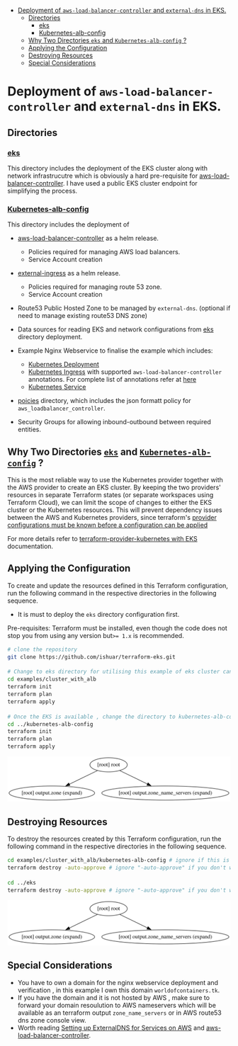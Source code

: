 - [Deployment of `aws-load-balancer-controller` and `external-dns` in EKS.](#deployment-of-aws-load-balancer-controller-and-external-dns-in-eks)
  - [Directories](#directories)
    - [eks](#eks)
    - [Kubernetes-alb-config](#kubernetes-alb-config)
  - [Why Two Directories `eks` and `Kubernetes-alb-config` ?](#why-two-directories-eks-and-kubernetes-alb-config-)
  - [Applying the Configuration](#applying-the-configuration)
  - [Destroying Resources](#destroying-resources)
  - [Special Considerations](#special-considerations)

# Deployment of `aws-load-balancer-controller` and `external-dns` in EKS.

## Directories

### [eks](./eks/)

This directory includes the deployment of the EKS cluster along with network infrastrucutre which is obviously a hard pre-requisite for [aws-load-balancer-controller](https://kubernetes-sigs.github.io/aws-load-balancer-controller/v2.4/). I have used a public EKS cluster endpoint for simplifying the process.


### [Kubernetes-alb-config](./kubernetes-alb-config/)

This directory includes the deployment of 
- [aws-load-balancer-controller](https://kubernetes-sigs.github.io/aws-load-balancer-controller/v2.4/) as a helm release.
  - Policies required for  managing AWS load balancers.
  - Service Account creation 

- [external-ingress](https://github.com/kubernetes-sigs/external-dns/) as a helm release.
  - Policies required for managing route 53 zone.
  - Service Account creation 

- Route53 Public Hosted Zone to be managed by `external-dns`. (optional if need to manage existing route53 DNS zone)
- Data sources for reading EKS and network configurations from [eks](./eks/) directory deployment.

- Example Nginx Webservice to finalise the example which includes:
  - [Kubernetes Deployment](https://registry.terraform.io/providers/hashicorp/kubernetes/latest/docs/resources/deployment_v1)
  - [Kubernetes Ingress](https://registry.terraform.io/providers/hashicorp/kubernetes/latest/docs/resources/ingress_v1) with supported `aws-load-balancer-controller` annotations. For complete list of annotations refer at [here](https://kubernetes-sigs.github.io/aws-load-balancer-controller/v2.2/guide/service/annotations/) 
  - [Kubernetes Service](https://registry.terraform.io/providers/hashicorp/kubernetes/latest/docs/resources/service_v1)

- [poicies](./poicies/) directory, which includes the json formatt policy for `aws_loadbalancer_controller`.
- Security Groups for allowing inbound-outbound between required entities.
## Why Two Directories [`eks`](./eks/) and [`Kubernetes-alb-config`](./kubernetes-alb-config/) ?

This is the most reliable way to use the Kubernetes provider together with the AWS provider to create an EKS cluster. By keeping the two providers' resources in separate Terraform states (or separate workspaces using Terraform Cloud), we can limit the scope of changes to either the EKS cluster or the Kubernetes resources. This will prevent dependency issues between the AWS and Kubernetes providers, since terraform's [provider configurations must be known before a configuration can be applied](https://developer.hashicorp.com/terraform/language/providers/configuration)

For more details refer to [terraform-provider-kubernetes with EKS](https://github.com/hashicorp/terraform-provider-kubernetes/tree/main/_examples/eks) documentation.


## Applying the Configuration

To create and update the resources defined in this Terraform configuration, run the following command in the respective directories in the following sequence.

- It is must to deploy the `eks` directory configuration first. 

Pre-requisites: Terraform must be installed, even though the code does not stop you from using any version but`>= 1.x` is recommended.

```bash
# clone the repository
git clone https://github.com/ishuar/terraform-eks.git

# Change to eks directory for utilising this example of eks cluster can be deployed with other means or even pre-existing 
cd examples/cluster_with_alb
terraform init
terraform plan 
terraform apply

# Once the EKS is available , change the directory to kubernetes-alb-config 
cd ../kubernetes-alb-config 
terraform init 
terraform plan
terraform apply
```

![apply-graph](kubernetes-alb-config/apply-graph.svg)


## Destroying Resources

To destroy the resources created by this Terraform configuration, run the following command in the respective directories in the following sequence.

```bash
cd examples/cluster_with_alb/kubernetes-alb-config # ignore if this is your current directory.
terraform destroy -auto-approve # ignore "-auto-approve" if you don't want to autoapprove.

cd ../eks
terraform destroy -auto-approve # ignore "-auto-approve" if you don't want to autoapprove.
```

![destroy-graph](kubernetes-alb-config/destroy-graph.svg)
## Special Considerations

- You have to own a domain for the nginx webservice deployment and verification , in this example I own this domain `worldofcontainers.tk`.
- If you have the domain and it is not hosted by AWS , make sure to forward your domain resoulution to AWS nameservers which will be available as an terraform output `zone_name_servers` or in AWS route53 dns zone console view. 
- Worth reading [Setting up ExternalDNS for Services on AWS](https://github.com/kubernetes-sigs/external-dns/blob/master/docs/tutorials/aws.md) and [aws-load-balancer-controller](https://kubernetes-sigs.github.io/aws-load-balancer-controller/v2.4/).
